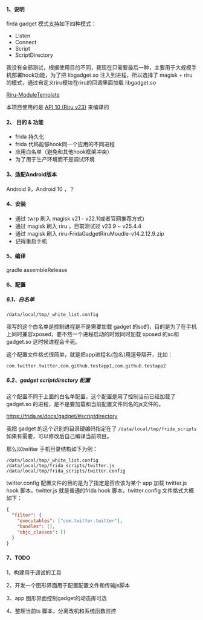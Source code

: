 #### 1、说明

firda gadget 模式支持如下四种模式：

   - Listen
   - Connect
   - Script
   - ScriptDirectory
   
我没有全部测试，根据使用目的不同，我现在只需要最后一种，主要用于大规模手机部署hook功能，为了把 libgadget.so 注入到进程，所以选择了 magisk + riru 的模式，通过自定义riru模块在riru的回调里面加载 libgadget.so 

[Riru-ModuleTemplate](https://github.com/RikkaApps/Riru-ModuleTemplate)

本项目使用的是 [API 10 (Riru v23)](https://github.com/RikkaApps/Riru-ModuleTemplate#api-10-riru-v23) 来编译的


#### 2、 目的 & 功能

- frida 持久化
- frida 代码能够hook同一个应用的不同进程
- 应用白名单（避免和其他hook框架冲突）
- 为了用于生产环境而不是调试环境

#### 3、适配Android版本

Android 9，Android 10 ，？

#### 4、安装

- 通过 twrp 刷入 magisk v21 - v22.1(或者官网推荐方式)
- 通过 magisk 刷入 riru ，目前测试过 v23.9 ~ v25.4.4 
- 通过 magisk 刷入 riru-FridaGadgetRiruMoudle-v14.2.12.9.zip
- 记得重启手机

#### 5、编译 

gradle assembleRelease

#### 6、配置

##### 6.1、白名单

`/data/local/tmp/_white_list.config`

我写的这个白名单是控制进程是不是需要加载 gadget 的so的，目的是为了在手机上同时兼容xposed，要不然一个进程启动的时候同时加载 xposed 的so和 gadget.so  这时候进程会卡死。

这个配置文件格式很简单，就是把app进程名(包名)用逗号隔开，比如：

```txt
com.twitter.twitter,com.github.testapp1,com.github.testapp2
```

##### 6.2、gadget scriptdirectory 配置

这个配置不同于上面的白名单配置，这个配置是用了控制当前已经加载了 gadget.so 的进程，是不是要加载和当前配置文件同名的js文件的。

https://frida.re/docs/gadget/#scriptdirectory

我把 gadget 的这个识别的目录硬编码指定在了 `/data/local/tmp/frida_scripts` 如果有需要，可以修改后自己编译当前项目。

那么以twitter 手机目录结构如下为例：
```
/data/local/tmp/_white_list.config
/data/local/tmp/frida_scripts/twitter.js
/data/local/tmp/frida_scripts/twitter.config
```

twitter.config  配置文件的目的是为了指定是否应该为某个 app 加载 twitter.js hook 脚本。twitter.js 就是普通的frida hook 脚本，twitter.config 文件格式大概如下：

```json
{
  "filter": {
    "executables": ["com.twitter.twitter"],
    "bundles": [],
    "objc_classes": []
  }
}
```

#### 7、TODO 

1、构建用于调试的工具 

2、开发一个图形界面用于配置配置文件和传输js脚本

3、app 图形界面控制gadget的动态库可选

4、整理当前ts 脚本，分离改机和系统函数监控